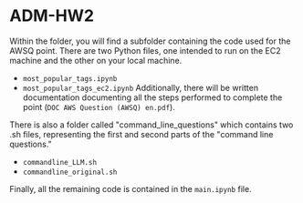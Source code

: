 # ADM-HW2

Within the folder, you will find a subfolder containing the code used for the AWSQ point. There are two Python files, one intended to run on the EC2 machine and the other on your local machine. 
  - `most_popular_tags.ipynb` 
  - `most_popular_tags_ec2.ipynb`
Additionally,
there will be written documentation documenting all the steps performed to complete the point (`DOC AWS Question (AWSQ) en.pdf`).

There is also a folder called "command_line_questions" which contains two .sh files, representing the first and second parts of the "command line questions."
  - `commandline_LLM.sh`
  - `commandline_original.sh`

Finally, all the remaining code is contained in the `main.ipynb` file.
